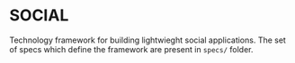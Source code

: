 SOCIAL
======
Technology framework for building lightwieght social applications. The set of specs which define the framework are present in `specs/` folder.
